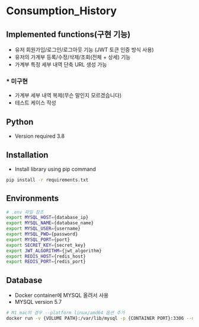 # Consumption_History

## Implemented functions(구현 기능)
- 유저 회원가입/로그인/로그아웃 기능 (JWT 토큰 인증 방식 사용)
- 유저의 가계부 등록/수정/삭제/조회(전체 + 상세) 기능
- 가계부 특정 세부 내역 단축 URL 생성 가능

### * 미구현
- 가계부 세부 내역 복제(무슨 말인지 모르겠습니다)
- 테스트 케이스 작성

## Python

* Version required 3.8

## Installation

* Install library using pip command

```bash
pip install -r requirements.txt
```

## Environments

```bash
# .env 파일 참조
export MYSQL_HOST={database_ip}
export MYSQL_NAME={database_name}
export MYSQL_USER={username}
export MYSQL_PWD={password}
export MYSQL_PORT={port}
export SECRET_KEY={secret_key}
export JWT_ALGORITHM={jwt_algorithm}
export REDIS_HOST={redis_host}
export REDIS_PORT={redis_port}
```

## Database
- Docker container에 MYSQL 올려서 사용
- MYSQL version 5.7
```bash
# M1 mac의 경우 --platform linux/amd64 옵션 추가
docker run -v {VOLUME PATH}:/var/lib/mysql -p {CONTAINER PORT}:3306 --name consumption_history -e MYSQL_ROOT_PASSWORD={PASSWORD} -d mysql:5.7 --character-set-server=utf8mb4 --collation-server=utf8mb4_unicode_ci
```

